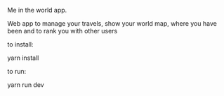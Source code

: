 Me in the world app.

Web app to manage your travels, show your world map, where you have been and to rank you with other users

to install:

yarn install


to run:

yarn run dev
